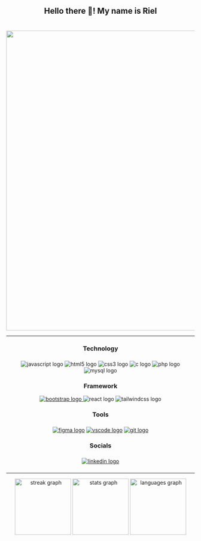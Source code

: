 <h2 align="center">Hello there 👋! My name is Riel</h2>

###

<br clear="both">

<div align="center">
  <img width="800" src="https://i.pinimg.com/originals/52/a0/94/52a0949db5a90b7da4f9bddcf66b2a0c.gif"  />
</div>

<hr>

<h3 align="center"><strong>Technology</strong></h3>

###

<div align="center">
  <img src="https://img.shields.io/badge/JavaScript-F7DF1E?logo=javascript&logoColor=black&style=for-the-badge" alt="javascript logo"  />
  <img src="https://img.shields.io/badge/HTML5-E34F26?logo=html5&logoColor=white&style=for-the-badge" alt="html5 logo"  />
  <img src="https://img.shields.io/badge/CSS3-1572B6?logo=css3&logoColor=white&style=for-the-badge" alt="css3 logo"  />
  <img src="https://img.shields.io/badge/C-A8B9CC?logo=c&logoColor=black&style=for-the-badge" alt="c logo"  />
  <img src="https://img.shields.io/badge/PHP-777BB4?logo=php&logoColor=black&style=for-the-badge" alt="php logo"  />
  <img src="https://img.shields.io/badge/MySQL-4479A1?logo=mysql&logoColor=white&style=for-the-badge" alt="mysql logo"  />
</div>

###

<h3 align="center"><strong>Framework</strong></h3>

<div align="center">
  <a href="https://getbootstrap.com/" target="_blank" rel="noreferrer"><img src="https://img.shields.io/badge/Bootstrap-7952B3?logo=bootstrap&logoColor=white&style=for-the-badge" alt="bootstrap logo"  /> </a>
  <img src="https://img.shields.io/badge/React-61DAFB?logo=react&logoColor=black&style=for-the-badge" alt="react logo"  />
  <img src="https://img.shields.io/badge/Tailwind CSS-06B6D4?logo=tailwindcss&logoColor=black&style=for-the-badge" alt="tailwindcss logo"  />
</div>

<h3 align="center"><strong>Tools</strong></h3>

###

<div align="center">
  <a href="https://www.figma.com/" target="_blank" rel="noreferrer"><img src="https://img.shields.io/badge/Figma-F24E1E?logo=figma&logoColor=white&style=for-the-badge"  alt="figma logo"/></a>
  <a href="https://code.visualstudio.com/" target="_blank" rel="noreferrer"><img src="https://img.shields.io/badge/Visual Studio Code-007ACC?logo=visualstudiocode&logoColor=white&style=for-the-badge" alt="vscode logo"/></a>
  <a href="https://git-scm.com/" target="_blank" rel="noreferrer"><img src="https://img.shields.io/badge/Git-F05032?logo=git&logoColor=white&style=for-the-badge" alt="git logo"/></a>
</div>

###

<h3 align="center"><strong>Socials</strong></h3>

###


<div align="center">
  <a href="https://www.linkedin.com/in/riel-jasper-apos-4202a124a/" target="_blank">
    <img src="https://img.shields.io/static/v1?message=LinkedIn&logo=linkedin&label=&color=0077B5&logoColor=white&labelColor=&style=for-the-badge" alt="linkedin logo"  />
  </a>
</div>

###

<hr>
<div align="center">
  <img src="https://streak-stats.demolab.com?user=rieljasperapos&locale=en&mode=daily&theme=dracula&hide_border=false&border_radius=5&order=3" height="150" alt="streak graph"  />
    <img src="https://github-readme-stats.vercel.app/api?username=rieljasperapos&hide_title=false&hide_rank=false&show_icons=true&include_all_commits=true&count_private=true&disable_animations=false&theme=dracula&locale=en&hide_border=false&order=1" height="150" alt="stats graph"  />
  <img src="https://github-readme-stats.vercel.app/api/top-langs?username=rieljasperapos&locale=en&hide_title=false&layout=compact&card_width=320&langs_count=7&theme=dracula&hide_border=false&order=2" height="150" alt="languages graph"  />
</div>



##
